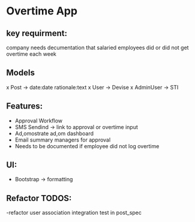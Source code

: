# Overtime App

## key requirment: 
company needs decumentation that salaried employees did or did not get overtime each week

## Models
x Post -> date:date rationale:text
x User -> Devise
x AdminUser -> STI

## Features: 
- Approval Workflow
- SMS Sendind -> link to approval or overtime input
- Ad,omostrate ad,om dashboard
- Email summary managers for approval
- Needs to be documented if employee did not log overtime

## UI:
- Bootstrap -> formatting

## Refactor TODOS:
-refactor user association integration test in post_spec